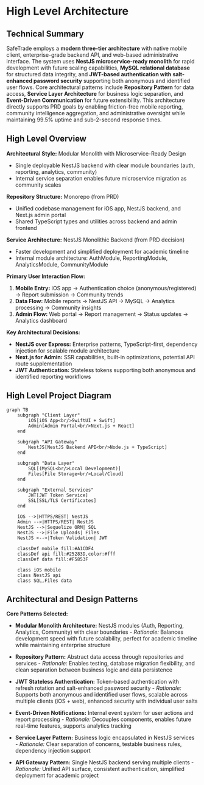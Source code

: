# High Level Architecture

## Technical Summary

SafeTrade employs a **modern three-tier architecture** with native mobile client, enterprise-grade backend API, and web-based administrative interface. The system uses **NestJS microservice-ready monolith** for rapid development with future scaling capabilities, **MySQL relational database** for structured data integrity, and **JWT-based authentication with salt-enhanced password security** supporting both anonymous and identified user flows. Core architectural patterns include **Repository Pattern** for data access, **Service Layer Architecture** for business logic separation, and **Event-Driven Communication** for future extensibility. This architecture directly supports PRD goals by enabling friction-free mobile reporting, community intelligence aggregation, and administrative oversight while maintaining 99.5% uptime and sub-2-second response times.

## High Level Overview

**Architectural Style:** Modular Monolith with Microservice-Ready Design
- Single deployable NestJS backend with clear module boundaries (auth, reporting, analytics, community)
- Internal service separation enables future microservice migration as community scales

**Repository Structure:** Monorepo (from PRD)
- Unified codebase management for iOS app, NestJS backend, and Next.js admin portal
- Shared TypeScript types and utilities across backend and admin frontend

**Service Architecture:** NestJS Monolithic Backend (from PRD decision)
- Faster development and simplified deployment for academic timeline
- Internal module architecture: AuthModule, ReportingModule, AnalyticsModule, CommunityModule

**Primary User Interaction Flow:**
1. **Mobile Entry:** iOS app → Authentication choice (anonymous/registered) → Report submission → Community trends
2. **Data Flow:** Mobile reports → NestJS API → MySQL → Analytics processing → Community insights
3. **Admin Flow:** Web portal → Report management → Status updates → Analytics dashboard

**Key Architectural Decisions:**
- **NestJS over Express:** Enterprise patterns, TypeScript-first, dependency injection for scalable module architecture
- **Next.js for Admin:** SSR capabilities, built-in optimizations, potential API route supplementation
- **JWT Authentication:** Stateless tokens supporting both anonymous and identified reporting workflows

## High Level Project Diagram

```mermaid
graph TB
    subgraph "Client Layer"
        iOS[iOS App<br/>SwiftUI + Swift]
        Admin[Admin Portal<br/>Next.js + React]
    end
    
    subgraph "API Gateway"
        NestJS[NestJS Backend API<br/>Node.js + TypeScript]
    end
    
    subgraph "Data Layer"
        SQL[(MySQL<br/>Local Development)]
        Files[File Storage<br/>Local/Cloud]
    end
    
    subgraph "External Services"
        JWT[JWT Token Service]
        SSL[SSL/TLS Certificates]
    end
    
    iOS -->|HTTPS/REST| NestJS
    Admin -->|HTTPS/REST| NestJS
    NestJS -->|Sequelize ORM| SQL
    NestJS -->|File Uploads| Files
    NestJS <-->|Token Validation| JWT
    
    classDef mobile fill:#A1CDF4
    classDef api fill:#25283D,color:#fff
    classDef data fill:#F5853F
    
    class iOS mobile
    class NestJS api
    class SQL,Files data
```

## Architectural and Design Patterns

**Core Patterns Selected:**

- **Modular Monolith Architecture:** NestJS modules (Auth, Reporting, Analytics, Community) with clear boundaries - _Rationale:_ Balances development speed with future scalability, perfect for academic timeline while maintaining enterprise structure

- **Repository Pattern:** Abstract data access through repositories and services - _Rationale:_ Enables testing, database migration flexibility, and clean separation between business logic and data persistence

- **JWT Stateless Authentication:** Token-based authentication with refresh rotation and salt-enhanced password security - _Rationale:_ Supports both anonymous and identified user flows, scalable across multiple clients (iOS + web), enhanced security with individual user salts

- **Event-Driven Notifications:** Internal event system for user actions and report processing - _Rationale:_ Decouples components, enables future real-time features, supports analytics tracking

- **Service Layer Pattern:** Business logic encapsulated in NestJS services - _Rationale:_ Clear separation of concerns, testable business rules, dependency injection support

- **API Gateway Pattern:** Single NestJS backend serving multiple clients - _Rationale:_ Unified API surface, consistent authentication, simplified deployment for academic project
